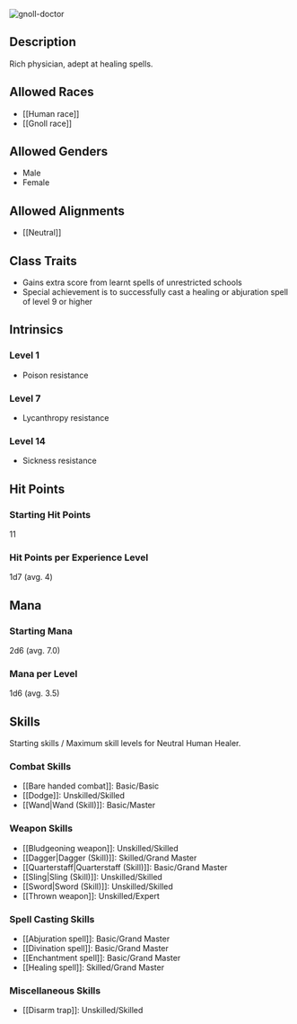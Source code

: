 ![gnoll-doctor](https://github.com/hyvanmielenpelit/GnollHack/assets/16661034/885ccb70-9c0d-4da9-a1fb-ca8dc4d2750a)


## Description
Rich physician, adept at healing spells.


## Allowed Races
- [[Human race]]
- [[Gnoll race]]


## Allowed Genders
- Male
- Female


## Allowed Alignments
- [[Neutral]]


## Class Traits
- Gains extra score from learnt spells of unrestricted schools
- Special achievement is to successfully cast a healing or abjuration spell of level 9 or higher


## Intrinsics
### Level 1
* Poison resistance


### Level 7
* Lycanthropy resistance


### Level 14
* Sickness resistance


## Hit Points
### Starting Hit Points


11


### Hit Points per Experience Level


1d7 (avg. 4)



## Mana
### Starting Mana


2d6 (avg. 7.0)


### Mana per Level


1d6 (avg. 3.5)



## Skills
Starting skills / Maximum skill levels for Neutral Human Healer. 


### Combat Skills                                    
* [[Bare handed combat]]:  Basic/Basic       
* [[Dodge]]: Unskilled/Skilled
* [[Wand|Wand (Skill)]]: Basic/Master


### Weapon Skills                                    
* [[Bludgeoning weapon]]: Unskilled/Skilled
* [[Dagger|Dagger (Skill)]]: Skilled/Grand Master
* [[Quarterstaff|Quarterstaff (Skill)]]: Basic/Grand Master
* [[Sling|Sling (Skill)]]: Unskilled/Skilled
* [[Sword|Sword (Skill)]]: Unskilled/Skilled
* [[Thrown weapon]]: Unskilled/Expert


### Spell Casting Skills                             
* [[Abjuration spell]]: Basic/Grand Master
* [[Divination spell]]: Basic/Grand Master
* [[Enchantment spell]]: Basic/Grand Master
* [[Healing spell]]: Skilled/Grand Master


### Miscellaneous Skills                                
* [[Disarm trap]]: Unskilled/Skilled